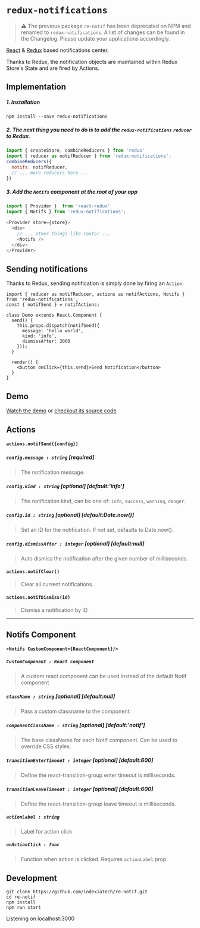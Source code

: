 # `redux-notifications`

> :warning: The previous package `re-notif` has been deprecated on NPM and renamed to `redux-notifications`. A list of changes can be found in the Changelog. Please update your applications accordingly.

[React](https://github.com/facebook/react) & [Redux](https://github.com/rackt/redux) based notifications center.

Thanks to Redux, the notification objects are maintained within Redux Store's State and are fired by Actions.

## Implementation

##### 1. Installation

`npm install --save redux-notifications`

##### 2. The next thing you need to do is to add the `redux-notifications` `reducer` to Redux.
```js
import { createStore, combineReducers } from 'redux'
import { reducer as notifReducer } from 'redux-notifications';
combineReducers({
  notifs: notifReducer,
  // ... more reducers here ...
})
```

##### 3. Add the `Notifs` component at the root of your app
```js
import { Provider }  from 'react-redux'
import { Notifs } from 'redux-notifications';

<Provider store={store}>
  <div>
    // ... other things like router ...
    <Notifs />
  </div>
</Provider>
```

## Sending notifications

Thanks to Redux, sending notification is simply done by firing an `Action`:

```
import { reducer as notifReducer, actions as notifActions, Notifs } from 'redux-notifications';
const { notifSend } = notifActions;

class Demo extends React.Component {
  send() {
    this.props.dispatch(notifSend({
      message: 'hello world',
      kind: 'info',
      dismissAfter: 2000
    }));
  }

  render() {
    <button onClick={this.send}>Send Notification</button>
  }
}
```

## Demo

[Watch the demo](http://indexiatech.github.io/re-notif) or [checkout its source code](https://github.com/indexiatech/re-notif/blob/master/demo/index.js)

## Actions

#### `actions.notifSend({config})`

##### `config.message : string` [required]
> The notification message.

##### `config.kind : string` [optional] [default:'info']
> The notification kind, can be one of: `info`, `success`, `warning`, `danger`.

##### `config.id : string` [optional] [default:Date.now()]
> Set an ID for the notification. If not set, defaults to Date.now().

##### `config.dismissAfter : integer` [optional] [default:null]
> Auto dismiss the notification after the given number of milliseconds.

#### `actions.notifClear()`
> Clear all current notifications.

#### `actions.notifDismiss(id)`
> Dismiss a notification by ID

---

## Notifs Component

#### `<Notifs CustomComponent={ReactComponent}/>`

##### `CustomComponent : React component`
> A custom react component can be used instead of the default Notif component

##### `className : string` [optional] [default:null]
> Pass a custom classname to the <Notifs /> component.

##### `componentClassName : string` [optional] [default:'notif']
> The base className for each Notif component. Can be used to override CSS styles.

##### `transitionEnterTimeout : integer` [optional] [default:600]
> Define the react-transition-group enter timeout is milliseconds.

##### `transitionLeaveTimeout : integer` [optional] [default:600]
> Define the react-transition-group leave timeout is milliseconds.

##### `actionLabel : string`
> Label for action click

##### `onActionClick : func`
> Function when action is clicked. Requires `actionLabel` prop

## Development

```
git clone https://github.com/indexiatech/re-notif.git
cd re-notif
npm install
npm run start
```
Listening on localhost:3000
